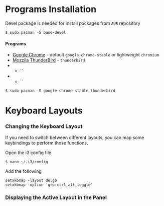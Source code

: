 
# Programs Installation
Devel package is needed for install packages from `AUR` repository
```
$ sudo pacman -S base-devel
```
#### Programs
 * [Google Chrome](https://wiki.archlinux.org/index.php/Chromium) - default `google-chrome-stable` or lightweight `chromium`
 * [Mozzila ThunderBird](https://wiki.archlinux.org/index.php/thunderbird#Installation) - `thunderbird`
 *  - ``
 *  - ``
```
$ sudo pacman -S google-chrome-stable thunderbird 
```

# Keyboard Layouts
### Changing the Keyboard Layout
If you need to switch between different layouts, you can map some keybindings to perform those functions.

Open the i3 config file
```
$ nano ~/.i3/config
```
Add the following
```
setxkbmap -layout de,gb
setxkbmap -option 'grp:ctrl_alt_toggle'
```
### Displaying the Active Layout in the Panel

```
```
